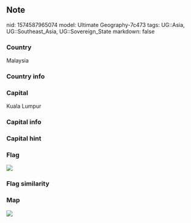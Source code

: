 ## Note
nid: 1574587965074
model: Ultimate Geography-7c473
tags: UG::Asia, UG::Southeast_Asia, UG::Sovereign_State
markdown: false

### Country
Malaysia

### Country info


### Capital
Kuala Lumpur

### Capital info


### Capital hint


### Flag
<img src="ug-flag-malaysia.svg">

### Flag similarity


### Map
<img src="ug-map-malaysia.png">
